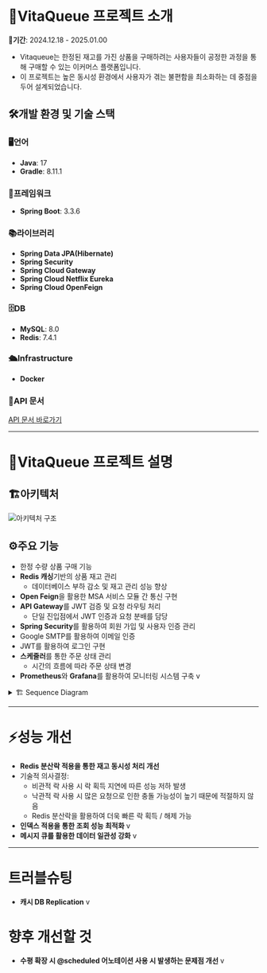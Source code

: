 # **🌟VitaQueue 프로젝트 소개**
**📅기간**: 2024.12.18 - 2025.01.00

- Vitaqueue는 한정된 재고를 가진 상품을 구매하려는 사용자들이 공정한 과정을 통해 구매할 수 있는 이커머스 플랫폼입니다.
- 이 프로젝트는 높은 동시성 환경에서 사용자가 겪는 불편함을 최소화하는 데 중점을 두어 설계되었습니다.

## 🛠️개발 환경 및 기술 스택

### 🖥️언어
- **Java**: 17
- **Gradle**: 8.11.1

### 🚀프레임워크
- **Spring Boot**: 3.3.6

### 📚라이브러리
- **Spring Data JPA(Hibernate)**
- **Spring Security**
- **Spring Cloud Gateway**
- **Spring Cloud Netflix Eureka**
- **Spring Cloud OpenFeign**

### 🗄️DB
- **MySQL**: 8.0
- **Redis**: 7.4.1

### 🛳️Infrastructure
- **Docker**


### **📑API 문서**
[API 문서 바로가기](https://documenter.getpostman.com/view/30963150/2sAYJ3DfzK)

---

# **📝VitaQueue 프로젝트 설명**


## **🏗️아키텍처**
![아키텍처 구조](https://github.com/user-attachments/assets/94ce572b-622e-49b4-bfe5-4cb55678f55a)

## **⚙️주요 기능**

- 한정 수량 상품 구매 기능
- **Redis 캐싱**기반의 상품 재고 관리
  - 데이터베이스 부하 감소 및 재고 관리 성능 향상
- **Open Feign**을 활용한 MSA 서비스 모듈 간 통신 구현
- **API Gateway**를 JWT 검증 및 요청 라우팅 처리
  - 단일 진입점에서 JWT 인증과 요청 분배를 담당
- **Spring Security**를 활용하여 회원 가입 및 사용자 인증 관리
- Google SMTP를 활용하여 이메일 인증
- JWT를 활용하여 로그인 구현
- **스케줄러**를 통한 주문 상태 관리
  - 시간의 흐름에 따라 주문 상태 변경
- **Prometheus**와 **Grafana**를 활용하여 모니터링 시스템 구축 v

<details>
<summary>🏗 Sequence Diagram</summary>
<div markdown="1">

![Sequence Diagram](https://github.com/user-attachments/assets/32a8be83-2b84-45c8-af69-f2ac9c0d4b2c)

</div>
</details>

---

# **⚡성능 개선**
- **Redis 분산락 적용을 통한 재고 동시성 처리 개선**
- 기술적 의사결정:
  - 비관적 락 사용 시 락 획득 지연에 따른 성능 저하 발생
  - 낙관적 락 사용 시 많은 요청으로 인한 충돌 가능성이 높기 때문에 적절하지 않음
  - Redis 분산락을 활용하여 더욱 빠른 락 획득 / 해제 가능
- **인덱스 적용을 통한 조회 성능 최적화** v 
- **메시지 큐를 활용한 데이터 일관성 강화** v

---

# **트러블슈팅**
- **캐시 DB  Replication** v

# **향후 개선할 것**
- **수평 확장 시 @scheduled 어노테이션 사용 시 발생하는 문제점 개선** v

